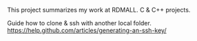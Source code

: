 This project summarizes my work at RDMALL.
C & C++ projects.

Guide how to clone & ssh with another local folder.
https://help.github.com/articles/generating-an-ssh-key/
